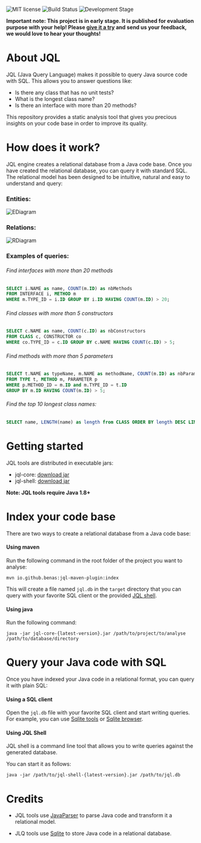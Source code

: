 ![MIT license](http://img.shields.io/badge/license-MIT-brightgreen.svg?style=flat)
![Build Status](https://travis-ci.org/benas/jql.svg?branch=master)
![Development Stage](https://img.shields.io/badge/development%20stage-PoC-orange.svg)

**Important note: This project is in early stage. It is published for evaluation purpose with your help!
Please [give it a try](https://github.com/benas/jql#getting-started) and send us your feedback, we would love to hear your thoughts!**

# About JQL

JQL (Java Query Language) makes it possible to query Java source code with SQL. This allows you to answer questions like:

* Is there any class that has no unit tests?
* What is the longest class name?
* Is there an interface with more than 20 methods?

This repository provides a static analysis tool that gives you precious insights on your code base in order to improve its quality.

# How does it work?

JQL engine creates a relational database from a Java code base. Once you have created the relational database, you can
query it with standard SQL. The relational model has been designed to be intuitive, natural and easy to understand and query:

### Entities:

![EDiagram](https://raw.githubusercontent.com/benas/jql/master/jql-ed.png)

### Relations:

![RDiagram](https://raw.githubusercontent.com/benas/jql/master/jql-rd.png)

### Examples of queries:

###### Find interfaces with more than 20 methods

```sql
SELECT i.NAME as name, COUNT(m.ID) as nbMethods
FROM INTERFACE i, METHOD m
WHERE m.TYPE_ID = i.ID GROUP BY i.ID HAVING COUNT(m.ID) > 20;
```

###### Find classes with more than 5 constructors

```sql
SELECT c.NAME as name, COUNT(c.ID) as nbConstructors
FROM CLASS c, CONSTRUCTOR co
WHERE co.TYPE_ID = c.ID GROUP BY c.NAME HAVING COUNT(c.ID) > 5;
```

###### Find methods with more than 5 parameters

```sql
SELECT t.NAME as typeName, m.NAME as methodName, COUNT(m.ID) as nbParams
FROM TYPE t, METHOD m, PARAMETER p
WHERE p.METHOD_ID = m.ID and m.TYPE_ID = t.ID
GROUP BY m.ID HAVING COUNT(m.ID) > 5;
```

###### Find the top 10 longest class names:

```sql
SELECT name, LENGTH(name) as length from CLASS ORDER BY length DESC LIMIT 10;
```

# Getting started

JQL tools are distributed in executable jars:

* jql-core: [download jar](https://oss.sonatype.org/content/groups/public/io/github/benas/jql-core/0.1/jql-core-0.1.jar)
* jql-shell: [download jar](https://oss.sonatype.org/content/groups/public/io/github/benas/jql-shell/0.1/jql-shell-0.1.jar)

**Note: JQL tools require Java 1.8+**

# Index your code base

There are two ways to create a relational database from a Java code base:

#### Using maven

Run the following command in the root folder of the project you want to analyse:

```
mvn io.github.benas:jql-maven-plugin:index
```

This will create a file named `jql.db` in the `target` directory that you can
query with your favorite SQL client or the provided [JQL shell](https://github.com/benas/jql#using-jql-shell).

#### Using java

Run the following command:

```
java -jar jql-core-{latest-version}.jar /path/to/project/to/analyse /path/to/database/directory
```

# Query your Java code with SQL

Once you have indexed your Java code in a relational format, you can query it with plain SQL:

#### Using a SQL client

Open the `jql.db` file with your favorite SQL client and start writing queries. For example, you can use [Sqlite tools](https://www.sqlite.org/download.html) or [Sqlite browser](http://sqlitebrowser.org/).

#### Using JQL Shell

JQL shell is a command line tool that allows you to write queries against the generated database.

You can start it as follows:

```
java -jar /path/to/jql-shell-{latest-version}.jar /path/to/jql.db
```

# Credits

* JQL tools use [JavaParser](https://github.com/javaparser/javaparser) to parse Java code and transform it a relational model.

* JLQ tools use [Sqlite](https://www.sqlite.org) to store Java code in a relational database.
